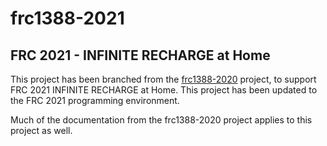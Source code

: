 # frc1388-2021
## FRC 2021 - INFINITE RECHARGE at Home

This project has been branched from the [frc1388-2020](https://github.com/AGHSEagleRobotics/frc1388-2020) project, to support FRC 2021 INFINITE RECHARGE at Home.
This project has been updated to the FRC 2021 programming environment.

Much of the documentation from the frc1388-2020 project applies to this project as well.
